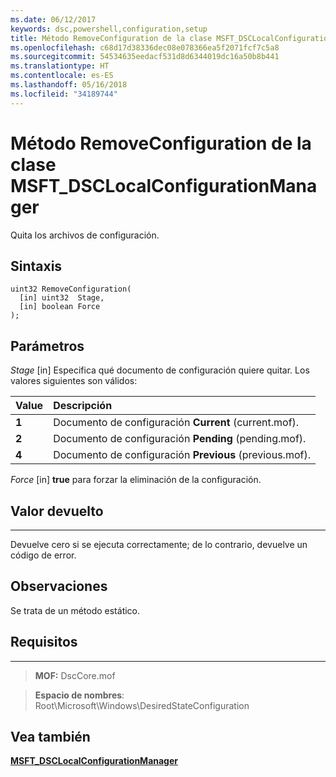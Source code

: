 ```yaml
---
ms.date: 06/12/2017
keywords: dsc,powershell,configuration,setup
title: Método RemoveConfiguration de la clase MSFT_DSCLocalConfigurationManager
ms.openlocfilehash: c68d17d38336dec08e078366ea5f2071fcf7c5a8
ms.sourcegitcommit: 54534635eedacf531d8d6344019dc16a50b8b441
ms.translationtype: HT
ms.contentlocale: es-ES
ms.lasthandoff: 05/16/2018
ms.locfileid: "34189744"
---
```

# <a name="removeconfiguration-method-of-the-msftdsclocalconfigurationmanager-class"></a>Método RemoveConfiguration de la clase MSFT_DSCLocalConfigurationManager

Quita los archivos de configuración.

<a name="syntax"></a>Sintaxis
------

```mof
uint32 RemoveConfiguration(
  [in] uint32  Stage,
  [in] boolean Force
);
```

<a name="parameters"></a>Parámetros
----------

*Stage* \[in\] Especifica qué documento de configuración quiere quitar. Los valores siguientes son válidos:

|Value |Descripción |
|:--- |:---|
|**1** | Documento de configuración **Current** (current.mof). |
|**2** | Documento de configuración **Pending** (pending.mof).  |
|**4** | Documento de configuración **Previous** (previous.mof). |

*Force* \[in\] **true** para forzar la eliminación de la configuración.

## <a name="return-value"></a>Valor devuelto
------------

Devuelve cero si se ejecuta correctamente; de lo contrario, devuelve un código de error.

## <a name="remarks"></a>Observaciones

Se trata de un método estático.

## <a name="requirements"></a>Requisitos
------------
>**MOF:** DscCore.mof

>**Espacio de nombres**: Root\Microsoft\Windows\DesiredStateConfiguration


## <a name="see-also"></a>Vea también


[**MSFT_DSCLocalConfigurationManager**](msft-dsclocalconfigurationmanager.md)